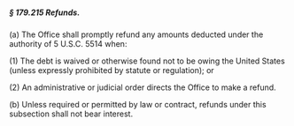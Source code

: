 ##### § 179.215 Refunds. #####

(a) The Office shall promptly refund any amounts deducted under the authority of 5 U.S.C. 5514 when:

(1) The debt is waived or otherwise found not to be owing the United States (unless expressly prohibited by statute or regulation); or

(2) An administrative or judicial order directs the Office to make a refund.

(b) Unless required or permitted by law or contract, refunds under this subsection shall not bear interest.